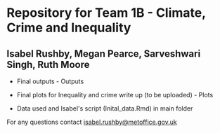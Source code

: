 # Repository for Team 1B - Climate, Crime and Inequality
## Isabel Rushby, Megan Pearce, Sarveshwari Singh, Ruth Moore

* Final outputs - Outputs

* Final plots for Inequality and crime write up (to be uploaded) - Plots

* Data used and Isabel's script (Inital_data.Rmd) in main folder

For any questions contact isabel.rushby@metoffice.gov.uk
